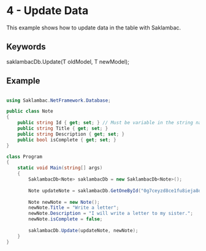# 4 - Update Data
This example shows how to update data in the table with Saklambac. </br>

## Keywords
saklambacDb.Update(T oldModel, T newModel); </br>

## Example
```C#

using Saklambac.NetFramework.Database;

public class Note
{
    public string Id { get; set; } // Must be variable in the string named Id
    public string Title { get; set; }
    public string Description { get; set; }
    public bool isComplete { get; set; }
}

class Program
{
    static void Main(string[] args)
    {    
        SaklambacDb<Note> saklambacDb = new SaklambacDb<Note>();
        
        Note updateNote = saklambacDb.GetOneById("0g7ceyzd8ce1fu8ieja8dede");
        
        Note newNote = new Note();
        newNote.Title = "Write a letter";
        newNote.Description = "I will write a letter to my sister.";
        newNote.isComplete = false;
     
        saklambacDb.Update(updateNote, newNote);
    }
}

```